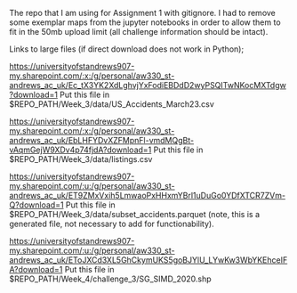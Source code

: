 ﻿The repo that I am using for Assignment 1 with gitignore. I had to remove some exemplar maps from the jupyter notebooks in order to allow them to fit in the 50mb upload limit (all challenge information should be intact).

Links to large files (if direct download does not work in Python);

https://universityofstandrews907-my.sharepoint.com/:x:/g/personal/aw330_st-andrews_ac_uk/Ec_tX3YK2XdLghvjYxFodiEBDdD2wyPSQITwNKocMXTdgw?download=1
Put this file in $REPO_PATH/Week_3/data/US_Accidents_March23.csv

https://universityofstandrews907-my.sharepoint.com/:x:/g/personal/aw330_st-andrews_ac_uk/EbLHFYDvXZFMpnFl-vmdMQgBt-vAqmGejW9XDv4p74fjdA?download=1
Put this file in $REPO_PATH/Week_3/data/listings.csv

https://universityofstandrews907-my.sharepoint.com/:u:/g/personal/aw330_st-andrews_ac_uk/ET9ZMxVxih5LmwaoPxHHxmYBrl1uDuGo0YDfXTCR7ZVm-Q?download=1
Put this file in $REPO_PATH/Week_3/data/subset_accidents.parquet (note, this is a generated file, not necessary to add for functionability).

https://universityofstandrews907-my.sharepoint.com/:u:/g/personal/aw330_st-andrews_ac_uk/EToJXCd3XL5GhCkymUKS5goBJYlU_LYwKw3WbYKEhceIFA?download=1
Put this file in $REPO_PATH/Week_4/challenge_3/SG_SIMD_2020.shp

